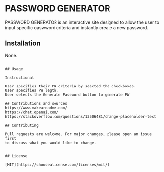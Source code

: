 # PASSWORD GENERATOR

PASSWORD GENERATOR is an interactive site designed to allow the user to input specific oaswword criteria and instantly create a new password.
## Installation

None.


```

## Usage

Instructional

User specifies their PW criteria by seected the checkboxes. 
User specifies PW legth.
User selects the Generate Password button to generate PW

## Contributions and sources
https://www.makeareadme.com/
https://chat.openai.com/
https://stackoverflow.com/questions/13506481/change-placeholder-text

## Contributing

Pull requests are welcome. For major changes, please open an issue first
to discuss what you would like to change.


## License

[MIT](https://choosealicense.com/licenses/mit/)
